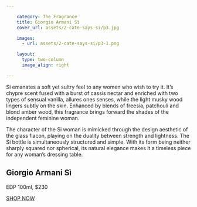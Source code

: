 ```yaml
---

    category: The Fragrance
    title: Giorgio Armani Sì
    cover_url: assets/2-cate-says-si/p3.jpg

    images:
      - url: assets/2-cate-says-si/p3-1.png

    layout:
      type: two-column
      image_align: right

---
```


Si emanates a soft yet sultry feel to any women who wish to try it. It’s chypre scent fused with a burst of cassis nectar and enriched with two types of sensual vanilla, allures ones senses, while the light musky wood lingers subtly on the skin. Enhanced by blends of freesia, patchouli and blond amber wood, this fragrance brings forward the shades of the independent feminine woman.

The character of the Si woman is mimicked through the design aesthetic of the glass flacon, playing on the duality between strength and lightness. The Si bottle is simultaneously structured and simple. With its form being neither sharply squared nor spherical, its natural elegance makes it a timeless piece for any woman’s dressing  table.

<div class="single-product">
  <div class="thumb-image" style="" data-media-id="images:1" data-background-image=true></div>
  <h2 class="title">Giorgio Armani Sì</h2>
  <p class="subtitle">EDP 100ml, $230</p>
  <a class="button outline hotspot" title="Giorgio Armani Si is availabile in store in Myer or Danvid Jones " href="">SHOP NOW</a>
</div>
